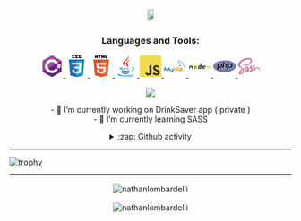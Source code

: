 <div align="center">
<img src="https://komarev.com/ghpvc/?username=NathanLombardelli&style=flat-square&color=yellow" alt="" width="15%" height="15%"/>

</div>

<h3 align="center">Languages and Tools:</h3>
<p align="center"> <a href="https://www.w3schools.com/cs/" target="_blank" rel="noreferrer"> <img src="https://raw.githubusercontent.com/devicons/devicon/master/icons/csharp/csharp-original.svg" alt="csharp" width="40" height="40"/> </a> <a href="https://www.w3schools.com/css/" target="_blank" rel="noreferrer"> <img src="https://raw.githubusercontent.com/devicons/devicon/master/icons/css3/css3-original-wordmark.svg" alt="css3" width="40" height="40"/> </a> <a href="https://www.w3.org/html/" target="_blank" rel="noreferrer"> <img src="https://raw.githubusercontent.com/devicons/devicon/master/icons/html5/html5-original-wordmark.svg" alt="html5" width="40" height="40"/> </a> <a href="https://www.java.com" target="_blank" rel="noreferrer"> <img src="https://raw.githubusercontent.com/devicons/devicon/master/icons/java/java-original.svg" alt="java" width="40" height="40"/> </a> <a href="https://developer.mozilla.org/en-US/docs/Web/JavaScript" target="_blank" rel="noreferrer"> <img src="https://raw.githubusercontent.com/devicons/devicon/master/icons/javascript/javascript-original.svg" alt="javascript" width="40" height="40"/> </a> <a href="https://www.mysql.com/" target="_blank" rel="noreferrer"> <img src="https://raw.githubusercontent.com/devicons/devicon/master/icons/mysql/mysql-original-wordmark.svg" alt="mysql" width="40" height="40"/> </a> <a href="https://nodejs.org" target="_blank" rel="noreferrer"> <img src="https://raw.githubusercontent.com/devicons/devicon/master/icons/nodejs/nodejs-original-wordmark.svg" alt="nodejs" width="40" height="40"/> </a> <a href="https://www.php.net" target="_blank" rel="noreferrer"> <img src="https://raw.githubusercontent.com/devicons/devicon/master/icons/php/php-original.svg" alt="php" width="40" height="40"/> </a> <a href="https://sass-lang.com" target="_blank" rel="noreferrer"> <img src="https://raw.githubusercontent.com/devicons/devicon/master/icons/sass/sass-original.svg" alt="sass" width="40" height="40"/> </a> </p>
<p align='center'><img align='center' src='https://github-readme-stats-two-phi-51.vercel.app/api/top-langs/?username=NathanLombardelli&theme=dracula&langs_count=10'/></p>



<p align='center'>
- 🔭 I’m currently working on DrinkSaver app ( private ) <br>
- 🌱 I’m currently learning SASS
</p>

<details align='center'>
  <summary>:zap: Github activity</summary>
  <!--START_SECTION:activity-->
1. 🎉 Merged PR [#1](https://github.com/NathanLombardelli/test/pull/1) in [NathanLombardelli/test](https://github.com/NathanLombardelli/test)
2. 💪 Opened PR [#1](https://github.com/NathanLombardelli/test/pull/1) in [NathanLombardelli/test](https://github.com/NathanLombardelli/test)
3. 🔒 Closed issue [#1](https://github.com/NathanLombardelli/test/issues/1) in [NathanLombardelli/test](https://github.com/NathanLombardelli/test)
4. ❗ Opened issue [#1](https://github.com/NathanLombardelli/test/issues/1) in [NathanLombardelli/test](https://github.com/NathanLombardelli/test)
5. 🎉 Merged PR [#5](https://github.com/becodeorg/hamilton-8-kababi-ozlem-nathan/pull/5) in [becodeorg/hamilton-8-kababi-ozlem-nathan](https://github.com/becodeorg/hamilton-8-kababi-ozlem-nathan)
<!--END_SECTION:activity-->

</details>
<hr>

[![trophy](https://github-profile-trophy.vercel.app/?username=NathanLombardelli&theme=darkhub&column=7&margin-w=15&margin-h=15&no-frame=true)](https://github.com/ryo-ma/github-profile-trophy)

<hr>


<p align="center"><img align="center" src="https://https://github-readme-stats-two-phi-51.vercel.app/api?username=nathanlombardelli&show_icons=true&locale=en" alt="nathanlombardelli" /></p>

<p align="center"><img align="center" src="https://github-readme-streak-stats.herokuapp.com/?user=nathanlombardelli&" alt="nathanlombardelli" /></p>

